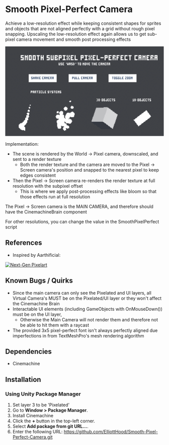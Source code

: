 # Smooth Pixel-Perfect Camera

Achieve a low-resolution effect while keeping consistent shapes for sprites and objects that are not aligned perfectly with a grid without rough pixel snapping.
Upscaling the low-resolution effect again allows us to get sub-pixel camera movement and smooth post processing effects

[![Video Title](./GithubResources/Thumbnail.png)](https://www.youtube.com/watch?v=fMiD_gkmqSw&list=PLzYV20nNEXeVQY1cYxisHZXnAuBQ8g9E4&index=3)

Implementation:
- The scene is rendered by the World -> Pixel camera, downscaled, and sent to a render texture
    - Both the render texture and the camera are moved to the Pixel -> Screen camera's position and snapped to the nearest pixel to keep edges consistent
- Then the Pixel -> Screen camera re-renders the render texture at full resolution with the subpixel offset
    - This is where we apply post-processing effects like bloom so that those effects run at full resolution

 The Pixel -> Screen camera is the MAIN CAMERA, and therefore should have the CinemachineBrain component
 
 For other resolutions, you can change the value in the SmoothPixelPerfect script

## References

- Inspired by Aarthificial: 

[![Next-Gen Pixelart](https://img.youtube.com/vi/jguyR4yJb1M/0.jpg)](https://www.youtube.com/watch?v=jguyR4yJb1M)

## Known Bugs / Quirks 

- Since the main camera can only see the Pixelated and UI layers, all Virtual Camera's MUST be on the Pixelated/UI layer or they won't affect the Cinemachine Brain
- Interactable UI elements (including GameObjects with OnMouseDown()) must be on the UI layer, 
    - Otherwise the Main Camera will not render them and therefore not be able to hit them with a raycast
- The provided 3x5 pixel-perfect font isn't always perfectly aligned due imperfections in from TextMeshPro's mesh rendering algorithm

## Dependencies

- Cinemachine

## Installation

### Using Unity Package Manager

1. Set layer 3 to be 'Pixelated'
1. Go to **Window > Package Manager**.
2. Install Cinemachine
3. Click the **+** button in the top-left corner.
4. Select **Add package from git URL...**.
5. Enter the following URL: https://github.com/ElliottHood/Smooth-Pixel-Perfect-Camera.git
